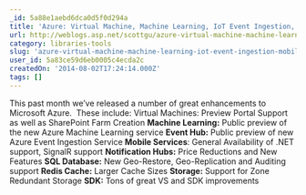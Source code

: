 ```yaml
---
_id: 5a88e1aebd6dca0d5f0d294a
title: 'Azure: Virtual Machine, Machine Learning, IoT Event Ingestion, Mobile, SQL, Redis, SDK Improvements'
url: http://weblogs.asp.net/scottgu/azure-virtual-machine-machine-learning-iot-event-ingestion-mobile-sql-redis-sdk-improvements
category: libraries-tools
slug: 'azure-virtual-machine-machine-learning-iot-event-ingestion-mobile-sql-redis-sdk-improvements'
user_id: 5a83ce59d6eb0005c4ecda2c
createdOn: '2014-08-02T17:24:14.000Z'
tags: []
---
```


This past month we’ve released a number of great enhancements to Microsoft Azure.  These include:
Virtual Machines: Preview Portal Support as well as SharePoint Farm Creation
<strong>Machine Learning:</strong> Public preview of the new Azure Machine Learning service
<strong>Event Hub:</strong> Public preview of new Azure Event Ingestion Service
<strong>Mobile Services</strong>: General Availability of .NET support, SignalR support
<strong>Notification Hubs:</strong> Price Reductions and New Features
<strong>SQL Database:</strong> New Geo-Restore, Geo-Replication and Auditing support
<strong>Redis Cache:</strong> Larger Cache Sizes
<strong>Storage:</strong> Support for Zone Redundant Storage
<strong>SDK:</strong> Tons of great VS and SDK improvements
